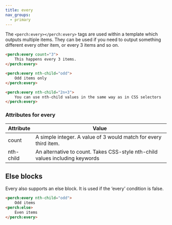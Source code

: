 ```yaml
---
title: every
nav_groups:
  - primary
---
```


The `<perch:every></perch:every>` tags are used within a template which outputs multiple items. They can be used if you need to output something different every other item, or every 3 items and so on.

```html
<perch:every count="3">
    This happens every 3 items.
</perch:every>

<perch:every nth-child="odd">
    Odd items only
</perch:every>

<perch:every nth-child="2n+3">
    You can use nth-child values in the same way as in CSS selectors
</perch:every>
```

### Attributes for every

|Attribute|Value|
|-|-|
|count|A simple integer. A value of 3 would match for every third item.|
|nth-child|An alternative to count. Takes CSS-style nth-child values including keywords|


## Else blocks

Every also supports an else block. It is used if the ‘every’ condition is false.

```html
<perch:every nth-child="odd">
    Odd items
<perch:else>
    Even items
</perch:every>
```
